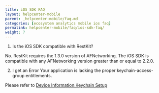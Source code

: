 ```yaml
---
title: iOS SDK FAQ
layout: helpcenter-mobile
parent: _helpcenter-mobile/faq.md
categories: [ecosystem analytics mobile ios faq]
permalink: helpcenter-mobile/faq/ios-sdk-faq/
weight: 7
---
```


1. Is the iOS SDK compatible with RestKit?

No. RestKit requires the 1.3.0 version of AFNetworking.  The iOS SDK is compatible with any AFNetworking version greater than or equal to 2.2.0.

2. I get an Error Your application is lacking the proper keychain-access-group entitlements.

Please refer to [Device Information Keychain Setup](http://www.raksdtd.com/ios-sdk/deviceinformation-LATEST/device-information-keychain-setup.html)
